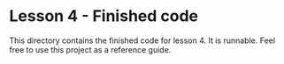 # Lesson 4 - Finished code
This directory contains the finished code for lesson 4. It is runnable. Feel free to use this project as a reference guide.